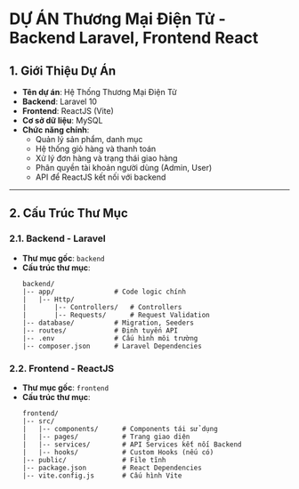 # DỰ ÁN Thương Mại Điện Tử - Backend Laravel, Frontend React

## 1. Giới Thiệu Dự Án
- **Tên dự án**: Hệ Thống Thương Mại Điện Tử
- **Backend**: Laravel 10
- **Frontend**: ReactJS (Vite)
- **Cơ sở dữ liệu**: MySQL
- **Chức năng chính**:
  - Quản lý sản phẩm, danh mục
  - Hệ thống giỏ hàng và thanh toán
  - Xử lý đơn hàng và trạng thái giao hàng
  - Phân quyền tài khoản người dùng (Admin, User)
  - API để ReactJS kết nối với backend

---

## 2. Cấu Trúc Thư Mục

### 2.1. Backend - Laravel
- **Thư mục gốc**: `backend`
- **Cấu trúc thư mục**:
  ```plaintext
  backend/
  |-- app/               # Code logic chính
  |   |-- Http/
  |       |-- Controllers/   # Controllers
  |       |-- Requests/      # Request Validation
  |-- database/          # Migration, Seeders
  |-- routes/            # Định tuyến API
  |-- .env               # Cấu hình môi trường
  |-- composer.json      # Laravel Dependencies
  ```

### 2.2. Frontend - ReactJS
- **Thư mục gốc**: `frontend`
- **Cấu trúc thư mục**:
  ```plaintext
  frontend/
  |-- src/
  |   |-- components/      # Components tái sử dụng
  |   |-- pages/           # Trang giao diện
  |   |-- services/        # API Services kết nối Backend
  |   |-- hooks/           # Custom Hooks (nếu có)
  |-- public/              # File tĩnh
  |-- package.json         # React Dependencies
  |-- vite.config.js       # Cấu hình Vite
  ```
